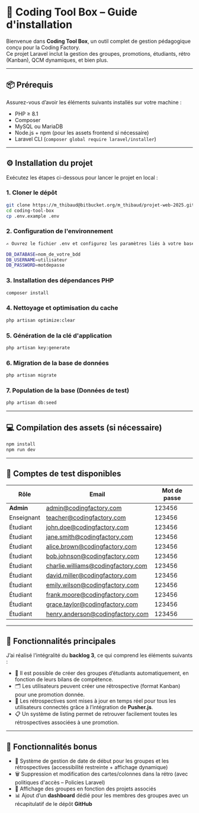 # 🚀 Coding Tool Box – Guide d'installation

Bienvenue dans **Coding Tool Box**, un outil complet de gestion pédagogique conçu pour la Coding Factory.  
Ce projet Laravel inclut la gestion des groupes, promotions, étudiants, rétro (Kanban), QCM  dynamiques, et bien plus.

---

## 📦 Prérequis

Assurez-vous d’avoir les éléments suivants installés sur votre machine :

- PHP ≥ 8.1
- Composer
- MySQL ou MariaDB
- Node.js + npm (pour les assets frontend si nécessaire)
- Laravel CLI (`composer global require laravel/installer`)

---

## ⚙️ Installation du projet

Exécutez les étapes ci-dessous pour lancer le projet en local :

### 1. Cloner le dépôt

```bash
git clone https://m_thibaud@bitbucket.org/m_thibaud/projet-web-2025.git
cd coding-tool-box
cp .env.example .env
```

### 2. Configuration de l'environnement

```bash
✍️ Ouvrez le fichier .env et configurez les paramètres liés à votre base de données :

DB_DATABASE=nom_de_votre_bdd
DB_USERNAME=utilisateur
DB_PASSWORD=motdepasse
```

### 3. Installation des dépendances PHP

```bash
composer install
```

### 4. Nettoyage et optimisation du cache

```bash
php artisan optimize:clear
```

### 5. Génération de la clé d'application

```bash
php artisan key:generate
```

### 6. Migration de la base de données

```bash
php artisan migrate
```

### 7. Population de la base (Données de test)

```bash
php artisan db:seed
```

---

## 💻 Compilation des assets (si nécessaire)

```bash
npm install
npm run dev
```

---

## 👤 Comptes de test disponibles

| Rôle       | Email                         | Mot de passe |
|------------|-------------------------------|--------------|
| **Admin**  | admin@codingfactory.com       | 123456       |
| Enseignant | teacher@codingfactory.com     | 123456       |
| Étudiant   | john.doe@codingfactory.com    | 123456       |
| Étudiant   | jane.smith@codingfactory.com  | 123456       |
| Étudiant   | alice.brown@codingfactory.com     | 123456       |
| Étudiant   | bob.johnson@codingfactory.com     | 123456       |
| Étudiant   | charlie.williams@codingfactory.com   | 123456       |
| Étudiant   | david.miller@codingfactory.com    | 123456       |
| Étudiant   | emily.wilson@codingfactory.com    | 123456       |
| Étudiant   | frank.moore@codingfactory.com    | 123456       |
| Étudiant   | grace.taylor@codingfactory.com    | 123456       |
| Étudiant   | henry.anderson@codingfactory.com    | 123456       |



---

## 🚧 Fonctionnalités principales

J’ai réalisé l’intégralité du **backlog 3**, ce qui comprend les éléments suivants :

- 👥 Il est possible de créer des groupes d’étudiants automatiquement, en fonction de leurs bilans de compétence.
- 🗂️ Les utilisateurs peuvent créer une rétrospective (format Kanban) pour une promotion donnée.
- 🔄 Les rétrospectives sont mises à jour en temps réel pour tous les utilisateurs connectés grâce à l’intégration de **Pusher.js**.
- 📋 Un système de listing permet de retrouver facilement toutes les rétrospectives associées à une promotion.

---

## 🎁 Fonctionnalités bonus

- 📆 Système de gestion de date de début pour les groupes et les rétrospectives (accessibilité restreinte + affichage dynamique)
- 🗑️ Suppression et modification des cartes/colonnes dans la rétro (avec politiques d'accès – Policies Laravel)
- 👥 Affichage des groupes en fonction des projets associés
- 📊 Ajout d’un **dashboard** dédié pour les membres des groupes avec un récapitulatif de le dépôt **GitHub**





